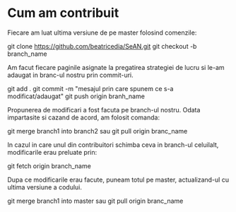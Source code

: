 # Cum am contribuit

Fiecare am luat ultima versiune de pe master folosind comenzile:

git clone  https://github.com/beatricedia/SeAN.git
git checkout -b branch_name

Am facut fiecare paginile asignate la pregatirea strategiei de lucru si le-am adaugat in branc-ul nostru prin commit-uri.

git add .
git commit -m "mesajul prin care spunem ce s-a modificat/adaugat"
git push origin branh_name
 
Propunerea de modificari a fost facuta pe branch-ul nostru. Odata impartasite si cazand de acord, am folosit comanda:

git merge branch1 into branch2
sau
git pull origin branc_name

In cazul in care unul din contribuitori schimba ceva in branch-ul celuilalt, modificarile erau preluate prin:

git fetch origin branch_name

Dupa ce modificarile erau facute, puneam totul pe master, actualizand-ul cu ultima versiune a codului.

git merge branch1 into master
sau
git pull origin branc_name 